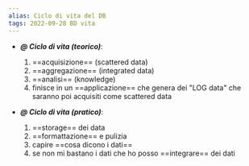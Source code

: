 ```yaml
---
alias: Ciclo di vita del DB
tags: 2022-09-28 BD vita
---
```


- ***@ Ciclo di vita (teorico)***:
	1. ==acquisizione== (scattered data)
	2. ==aggregazione== (integrated data)
	3. ==analisi== (knowledge)
	4. finisce in un ==applicazione== che genera dei "LOG data" che saranno poi acquisiti come scattered data

- ***@ Ciclo di vita (pratico)***:
	1. ==storage== dei data
	2. ==formattazione== e pulizia
	3. capire ==cosa dicono i dati==
	4. se non mi bastano i dati che ho posso ==integrare== dei dati